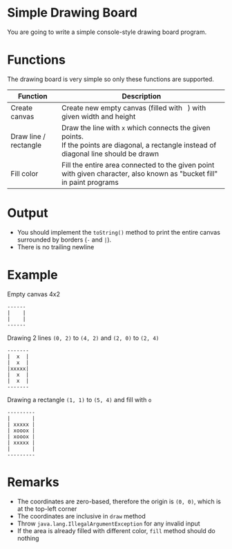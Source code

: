 # Simple Drawing Board
You are going to write a simple console-style drawing board program.

# Functions
The drawing board is very simple so only these functions are supported.

Function | Description
-------- | -----------
Create canvas | Create new empty canvas (filled with ` `) with given width and height
Draw line / rectangle | Draw the line with `x` which connects the given points.<br> If the points are diagonal, a rectangle instead of diagonal line should be drawn
Fill color | Fill the entire area connected to the given point with given character, also known as "bucket fill" in paint programs

# Output
- You should implement the `toString()` method to print the entire canvas surrounded by borders (`-` and `|`).
- There is no trailing newline

# Example
Empty canvas 4x2
```
------
|    |
|    |
------
```

Drawing 2 lines
`(0, 2)` to `(4, 2)` and `(2, 0)` to `(2, 4)`
```
-------
|  x  |
|  x  |
|xxxxx|
|  x  |
|  x  |
-------
```

Drawing a rectangle `(1, 1)` to `(5, 4)` and fill with `o`
```
---------
|       |
| xxxxx |
| xooox |
| xooox |
| xxxxx |
|       |
---------
```

# Remarks
- The coordinates are zero-based, therefore the origin is `(0, 0)`, which is at the top-left corner
- The coordinates are inclusive in `draw` method
- Throw `java.lang.IllegalArgumentException` for any invalid input
- If the area is already filled with different color, `fill` method should do nothing
